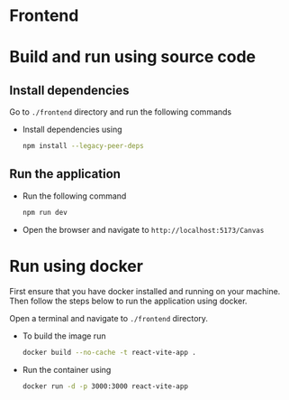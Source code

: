 # Frontend
# Build and run using source code

## Install dependencies
Go to `./frontend` directory and run the following commands

- Install dependencies using
    ```bash
    npm install --legacy-peer-deps
    ```
## Run the application
- Run the following command
    ```bash
    npm run dev
    ```
- Open the browser and navigate to `http://localhost:5173/Canvas`

# Run using docker
First ensure that you have docker installed and running on your machine. Then follow the steps below to run the application using docker.

Open a terminal and navigate to `./frontend` directory.

 -  To build the image run
    ```bash
    docker build --no-cache -t react-vite-app .
    ```
- Run the container using
    ```bash
    docker run -d -p 3000:3000 react-vite-app
    ```